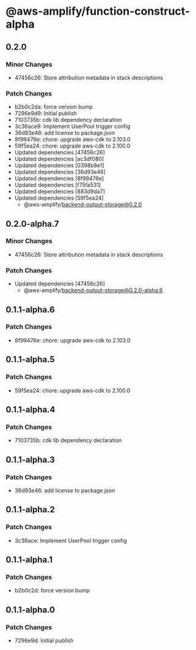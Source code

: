 # @aws-amplify/function-construct-alpha

## 0.2.0

### Minor Changes

- 47456c26: Store attribution metadata in stack descriptions

### Patch Changes

- b2b0c2da: force version bump
- 7296e9d9: Initial publish
- 7103735b: cdk lib dependency declaration
- 3c36ace9: Implement UserPool trigger config
- 36d93e46: add license to package.json
- 8f99476e: chore: upgrade aws-cdk to 2.103.0
- 59f5ea24: chore: upgrade aws-cdk to 2.100.0
- Updated dependencies [47456c26]
- Updated dependencies [ac3df080]
- Updated dependencies [0398b8e1]
- Updated dependencies [36d93e46]
- Updated dependencies [8f99476e]
- Updated dependencies [f75fa531]
- Updated dependencies [883d9da7]
- Updated dependencies [59f5ea24]
  - @aws-amplify/backend-output-storage@0.2.0

## 0.2.0-alpha.7

### Minor Changes

- 47456c26: Store attribution metadata in stack descriptions

### Patch Changes

- Updated dependencies [47456c26]
  - @aws-amplify/backend-output-storage@0.2.0-alpha.6

## 0.1.1-alpha.6

### Patch Changes

- 8f99476e: chore: upgrade aws-cdk to 2.103.0

## 0.1.1-alpha.5

### Patch Changes

- 59f5ea24: chore: upgrade aws-cdk to 2.100.0

## 0.1.1-alpha.4

### Patch Changes

- 7103735b: cdk lib dependency declaration

## 0.1.1-alpha.3

### Patch Changes

- 36d93e46: add license to package.json

## 0.1.1-alpha.2

### Patch Changes

- 3c36ace: Implement UserPool trigger config

## 0.1.1-alpha.1

### Patch Changes

- b2b0c2d: force version bump

## 0.1.1-alpha.0

### Patch Changes

- 7296e9d: Initial publish

